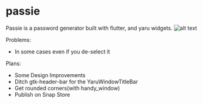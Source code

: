 # passie

Passie is a password generator built with flutter, and yaru widgets.
![alt text](/screenshots/screenshotforpassie.png)

Problems:
- In some cases even if you de-select it

Plans:
- Some Design Improvements
- Ditch gtk-header-bar for the YaruWindowTitleBar 
- Get rounded corners(with handy_window)
- Publish on Snap Store